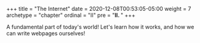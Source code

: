 +++
title = "The Internet"
date = 2020-12-08T00:53:05-05:00
weight = 7
archetype = "chapter"
ordinal = "II"
pre = "<b>II. </b>"
+++


A fundamental part of today's world! Let's learn how it works, and how we can write webpages ourselves!
